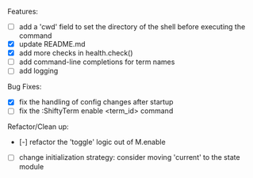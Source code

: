 Features:
- [ ] add a 'cwd' field to set the directory of the shell before executing the command
- [x] update README.md
- [x] add more checks in health.check()
- [ ] add command-line completions for term names
- [ ] add logging

Bug Fixes:
- [x] fix the handling of config changes after startup
- [ ] fix the :ShiftyTerm enable <term_id> command

Refactor/Clean up:
- [-] refactor the 'toggle' logic out of M.enable
- [ ] change initialization strategy: consider moving 'current' to the state module
